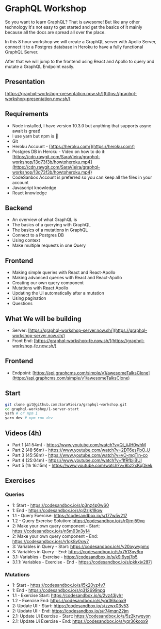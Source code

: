 # GraphQL Workshop

So you want to learn GraphQL? That is awesome! But like any other technology it's not easy to get started and get the basics of it mainly because all the docs are spread all over the place.

In this 8 hour workshop we will create a GraphQL server with Apollo Server, connect it to a Postgres database in Heroku to have a fully functional GraphQL Server.

After that we will jump to the frontend using React and Apollo to query and mutate a GraphQL Endpoint easily.

## Presentation

[https://graphql-workshop-presentation.now.sh/](https://graphql-workshop-presentation.now.sh/)

## Requirements

- Node installed, I have version 10.3.0 but anything that supports async await is great!
- I use yarn but npm is 💯
- Git
- Heroku Account - [https://heroku.com/](https://heroku.com/)
- Postgres DB in Heroku - Video on how to do it: [https://cdn.rawgit.com/SaraVieira/graphql-workshop/13d73f3b/howtoheroku.mp4](https://cdn.rawgit.com/SaraVieira/graphql-workshop/13d73f3b/howtoheroku.mp4)
- CodeSanbox Account is preferred so you can keep all the files in your account
- Javascript knowledge
- React knowledge

## Backend

- An overview of what GraphQL is
- The basics of a querying with GraphQL
- The basics of a mutations in GraphQL
- Connect to a Postgres DB
- Using context
- Make multiple requests in one Query

## Frontend

- Making simple queries with React and React-Apollo
- Making advanced queries with React and React-Apollo
- Creating our own query component
- Mutations with React Apollo
- Updating the UI automatically after a mutation
- Using pagination
- Questions

## What We will be building

- Server: [https://graphql-workshop-server.now.sh/](https://graphql-workshop-server.now.sh/)
- Front End: [https://graphql-workshop-fe.now.sh/](https://graphql-workshop-fe.now.sh/)

## Frontend

- Endpoint: [https://api.graphcms.com/simple/v1/awesomeTalksClone](https://api.graphcms.com/simple/v1/awesomeTalksClone)

## Start

```bash
git clone git@github.com:SaraVieira/graphql-workshop.git
cd graphql-workshop/1-server-start
yarn # or npm i
yarn dev # npm run dev
```

## Videos (4h)

- Part 1 (41:54m) - https://www.youtube.com/watch?v=Ql_iiJH0whM
- Part 2 (48:56m) - https://www.youtube.com/watch?v=2DT6esPbO_U
- Part 3 (45:58m) - https://www.youtube.com/watch?v=yO-mqTln-co
- Part 4 (25:04m) - https://www.youtube.com/watch?v=fIfRfbjiBUI
- Part 5 (1h 16:15m) - https://www.youtube.com/watch?v=9bz2xKqDkek

## Exercises

### Queries

- 1: Start - https://codesandbox.io/s/p3nz4p0w60
- 1: End - https://codesandbox.io/s/ql2zjk19qw
- 1.1 - Query Exercise: https://codesandbox.io/s/177w5v217
- 1.2 - Query Exercise Solution: https://codesandbox.io/s/r0jrnj59vq
- 2: Make your own query component - Start: https://codesandbox.io/s/n5m93n3y14
- 2: Make your own query component - End: https://codesandbox.io/s/v1qk8y0xw7
- 3: Variables in Query - Start: https://codesandbox.io/s/y20oywypmx
- 3: Variables in Query - End: https://codesandbox.io/s/x7513py6rq
- 3.1: Variables - Exercise - https://codesandbox.io/s/k9l6ypj7p5
- 3.1.1: Variables - Exercise - End - https://codesandbox.io/s/pkkxjv287j

### Mutations

- 1: Start - https://codesandbox.io/s/l5k20vz4v7
- 1: End - https://codesandbox.io/s/q312699npq
- 1.1 - Exercise Start: https://codesandbox.io/s/2vz43jylrr
- 1.2 - Exercise End: https://codesandbox.io/s/yqr36koox9
- 2: Update UI - Start: https://codesandbox.io/s/zzwx03v53
- 2: Update UI - End: https://codesandbox.io/s/r74mqn22jm
- 2.1: Update Ui Exercise - Start: https://codesandbox.io/s/5z2krwqyon
- 2.1: Update Ui Exercise - End: https://codesandbox.io/s/yqr36koox9
